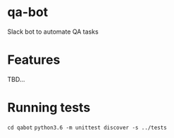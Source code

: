 # qa-bot

Slack bot to automate QA tasks

# Features

TBD...

# Running tests

`cd qabot`
`python3.6 -m unittest discover -s ../tests`
